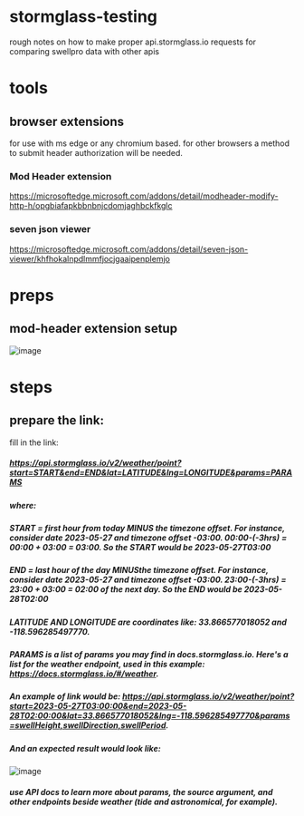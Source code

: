 # stormglass-testing
rough notes on how to make proper api.stormglass.io requests for comparing swellpro data with other apis
# tools
## browser extensions
for use with ms edge or any chromium based. for other browsers a method to submit header authorization will be needed.
### Mod Header extension
https://microsoftedge.microsoft.com/addons/detail/modheader-modify-http-h/opgbiafapkbbnbnjcdomjaghbckfkglc
### seven json viewer
https://microsoftedge.microsoft.com/addons/detail/seven-json-viewer/khfhokalnpdlmmfjocjgaaipenplemjo
# preps
## mod-header extension setup
![image](https://github.com/xtreme-solutions/stormglass-testing/assets/34108754/efdab9c4-7035-44af-bd22-175da72a2ab3)
# steps
## prepare the link:
fill in the link:
##### https://api.stormglass.io/v2/weather/point?start=START&end=END&lat=LATITUDE&lng=LONGITUDE&params=PARAMS
##### where:
##### START = first hour from today MINUS the timezone offset. For instance, consider date 2023-05-27 and timezone offset -03:00. 00:00-(-3hrs) = 00:00 + 03:00 = 03:00. So the START would be 2023-05-27T03:00
##### END = last hour of the day MINUSthe timezone offset. For instance, consider date 2023-05-27 and timezone offset -03:00. 23:00-(-3hrs) = 23:00 + 03:00 = 02:00 of the next day. So the END would be 2023-05-28T02:00
##### LATITUDE AND LONGITUDE are coordinates like: 33.866577018052 and -118.596285497770.
##### PARAMS is a list of params you may find in docs.stormglass.io. Here's a list for the weather endpoint, used in this example: https://docs.stormglass.io/#/weather.
##### An example of link would be: https://api.stormglass.io/v2/weather/point?start=2023-05-27T03:00:00&end=2023-05-28T02:00:00&lat=33.866577018052&lng=-118.596285497770&params=swellHeight,swellDirection,swellPeriod.
##### And an expected result would look like:
![image](https://github.com/xtreme-solutions/stormglass-testing/assets/34108754/d0306c6f-4a00-4218-b605-b6ee9a478b25)
##### use API docs to learn more about params, the source argument, and other endpoints beside weather (tide and astronomical, for example).
